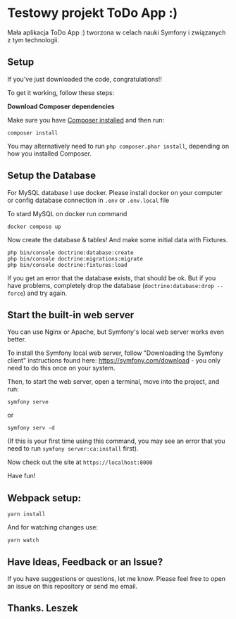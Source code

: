 # Testowy projekt ToDo App :)

Mała aplikacja ToDo App :)  tworzona w celach nauki Symfony i związanych z tym technologii.

## Setup

If you've just downloaded the code, congratulations!!

To get it working, follow these steps:

**Download Composer dependencies**

Make sure you have [Composer installed](https://getcomposer.org/download/)
and then run:

```
composer install
```

You may alternatively need to run `php composer.phar install`, depending
on how you installed Composer.

## Setup the Database

For MySQL database I use docker. Please install docker on your computer or config database connection in `.env` or `.env.local` file 

To stard MySQL on docker run command
```
docker compose up
```

Now create the database & tables!
And make some initial data with Fixtures. 

```
php bin/console doctrine:database:create
php bin/console doctrine:migrations:migrate
php bin/console doctrine:fixtures:load
```

If you get an error that the database exists, that should
be ok. But if you have problems, completely drop the
database (`doctrine:database:drop --force`) and try again.

## Start the built-in web server

You can use Nginx or Apache, but Symfony's local web server
works even better.


To install the Symfony local web server, follow
"Downloading the Symfony client" instructions found
here: https://symfony.com/download - you only need to do this
once on your system.

Then, to start the web server, open a terminal, move into the
project, and run:

```
symfony serve
```
or
```
symfony serv -d
```

(If this is your first time using this command, you may see an
error that you need to run `symfony server:ca:install` first).

Now check out the site at `https://localhost:8000`

Have fun!





## Webpack setup: 
```
yarn install
```

And for watching changes use: 

```
yarn watch
```



## Have Ideas, Feedback or an Issue?

If you have suggestions or questions, let me know. Please feel free to
open an issue on this repository or send me email.

## Thanks. Leszek 